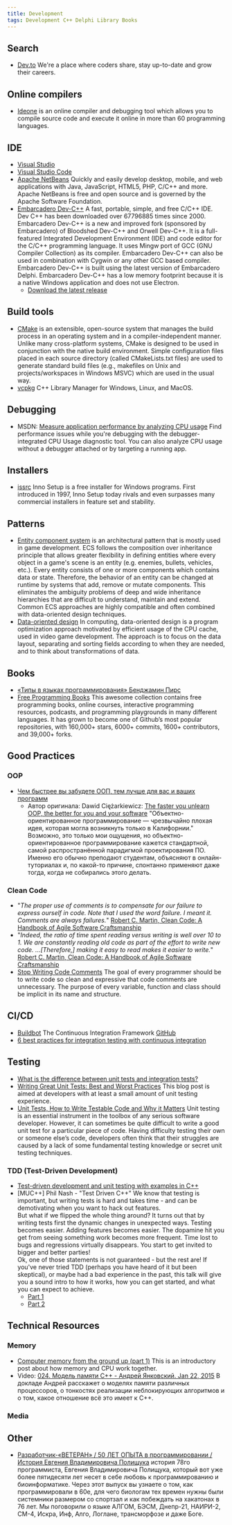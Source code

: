 ```yaml
---
title: Development
tags: Development C++ Delphi Library Books
---
```


## Search

- [Dev.to](https://dev.to/)
   We're a place where coders share, stay up-to-date and grow their careers.

## Online compilers

- [Ideone](https://ideone.com/)
   is an online compiler and debugging tool which allows you to compile source code and execute it online in more than 60 programming languages. 

## IDE

- [Visual Studio](visualstudio.md)
- [Visual Studio Code](vscode.md)
- [Apache NetBeans](https://netbeans.org/)
  Quickly and easily develop desktop, mobile, and web applications with Java, JavaScript, HTML5, PHP, C/C++ and more.
  Apache NetBeans is free and open source and is governed by the Apache Software Foundation.
- [Embarcadero Dev-C++](https://github.com/Embarcadero/Dev-Cpp)
  A fast, portable, simple, and free C/C++ IDE. Dev C++ has been downloaded over 67796885 times since 2000.
  Embarcadero Dev-C++ is a new and improved fork (sponsored by Embarcadero) of Bloodshed Dev-C++ and Orwell Dev-C++. It is a full-featured Integrated Development Environment (IDE) and code editor for the C/C++ programming language. It uses Mingw port of GCC (GNU Compiler Collection) as its compiler. Embarcadero Dev-C++ can also be used in combination with Cygwin or any other GCC based compiler. Embarcadero Dev-C++ is built using the latest version of Embarcadero Delphi. Embarcadero Dev-C++ has a low memory footprint because it is a native Windows application and does not use Electron.
  - [Download the latest release](https://github.com/Embarcadero/Dev-Cpp/releases)

## Build tools

- [CMake](https://cmake.org/)
  is an extensible, open-source system that manages the build process in an operating system and in a compiler-independent manner. Unlike many cross-platform systems, CMake is designed to be used in conjunction with the native build environment. Simple configuration files placed in each source directory (called CMakeLists.txt files) are used to generate standard build files (e.g., makefiles on Unix and projects/workspaces in Windows MSVC) which are used in the usual way.
- [vcpkg](https://github.com/Microsoft/vcpkg)
  C++ Library Manager for Windows, Linux, and MacOS.

## Debugging

- MSDN: [Measure application performance by analyzing CPU usage](https://docs.microsoft.com/en-us/visualstudio/profiling/beginners-guide-to-performance-profiling?view=vs-2019)
  Find performance issues while you're debugging with the debugger-integrated CPU Usage diagnostic tool. You can also analyze CPU usage without a debugger attached or by targeting a running app.

## Installers

- [issrc](https://github.com/jrsoftware/issrc)
   Inno Setup is a free installer for Windows programs. First introduced in 1997, Inno Setup today rivals and even surpasses many commercial installers in feature set and stability.

## Patterns

- [Entity component system](https://en.wikipedia.org/wiki/Entity_component_system)
  is an architectural pattern that is mostly used in game development. ECS follows the composition over inheritance principle that allows greater flexibility in defining entities where every object in a game's scene is an entity (e.g. enemies, bullets, vehicles, etc.). Every entity consists of one or more components which contains data or state. Therefore, the behavior of an entity can be changed at runtime by systems that add, remove or mutate components. This eliminates the ambiguity problems of deep and wide inheritance hierarchies that are difficult to understand, maintain and extend. Common ECS approaches are highly compatible and often combined with data-oriented design techniques.
- [Data-oriented design](https://en.wikipedia.org/wiki/Data-oriented_design)
  In computing, data-oriented design is a program optimization approach motivated by efficient usage of the CPU cache, used in video game development. The approach is to focus on the data layout, separating and sorting fields according to when they are needed, and to think about transformations of data.

## Books

- [«Типы в языках программирования» Бенджамин Пирс](https://newstar.rinet.ru/~goga/tapl/tapl-toc.html)
- [Free Programming Books](https://github.com/EbookFoundation/free-programming-books)
  This awesome collection contains free programming books, online courses, interactive programming resources, podcasts, and programming playgrounds in many different languages. It has grown to become one of Github’s most popular repositories, with 160,000+ stars, 6000+ commits, 1600+ contributors, and 39,000+ forks.

## Good Practices

### OOP

- [Чем быстрее вы забудете ООП, тем лучше для вас и ваших программ](https://habr.com/ru/post/451982/)
  - Автор оригинала: Dawid Ciężarkiewicz: [The faster you unlearn OOP, the better for you and your software](https://dpc.pw/the-faster-you-unlearn-oop-the-better-for-you-and-your-software)
  "Объектно-ориентированное программирование — чрезвычайно плохая идея, которая могла возникнуть только в Калифорнии."
  Возможно, это только мои ощущения, но объектно-ориентированное программирование кажется стандартной, самой распространённой парадигмой проектирования ПО. Именно его обычно преподают студентам, объясняют в онлайн-туториалах и, по какой-то причине, спонтанно применяют даже тогда, когда не собирались этого делать.

### Clean Code

- "*The proper use of comments is to compensate for our failure to express ourself in code. Note that I used the word failure. I meant it. Comments are always failures.*"
  [Robert C. Martin, Clean Code: A Handbook of Agile Software Craftsmanship](https://www.goodreads.com/quotes/4472522-the-proper-use-of-comments-is-to-compensate-for-our)
- "*Indeed, the ratio of time spent reading versus writing is well over 10 to 1. We are constantly reading old code as part of the effort to write new code. ...[Therefore,] making it easy to read makes it easier to write.*"
  [Robert C. Martin, Clean Code: A Handbook of Agile Software Craftsmanship](https://www.goodreads.com/quotes/835238-indeed-the-ratio-of-time-spent-reading-versus-writing-is)
- [Stop Writing Code Comments](https://blog.usejournal.com/stop-writing-code-comments-28fef5272752)
  The goal of every programmer should be to write code so clean and expressive that code comments are unnecessary. The purpose of every variable, function and class should be implicit in its name and structure.

## CI/CD

- [Buildbot](http://buildbot.net/)
  The Continuous Integration Framework
  [GitHub](https://github.com/buildbot/buildbot)
- [6 best practices for integration testing with continuous integration](https://techbeacon.com/devops/6-best-practices-integration-testing-continuous-integration)

## Testing

- [What is the difference between unit tests and integration tests?](https://www.typemock.com/what-is-the-difference-between-unit-tests-and-integration-tests)
- [Writing Great Unit Tests: Best and Worst Practices](http://blog.stevensanderson.com/2009/08/24/writing-great-unit-tests-best-and-worst-practises/)
  This blog post is aimed at developers with at least a small amount of unit testing experience.
- [Unit Tests, How to Write Testable Code and Why it Matters](https://www.toptal.com/qa/how-to-write-testable-code-and-why-it-matters)
  Unit testing is an essential instrument in the toolbox of any serious software developer. However, it can sometimes be quite difficult to write a good unit test for a particular piece of code. Having difficulty testing their own or someone else’s code, developers often think that their struggles are caused by a lack of some fundamental testing knowledge or secret unit testing techniques.
  
### TDD (Test-Driven Development)

- [Test-driven development and unit testing with examples in C++](http://alexott.net/en/cpp/CppTestingIntro.html)
- [MUC++] Phil Nash - "Test Driven C++"
  We know that testing is important, but writing tests is hard and takes time - and can be demotivating when you want to hack out features.  
  But what if we flipped the whole thing around? It turns out that by writing tests first the dynamic changes in unexpected ways. Testing becomes easier. Adding features becomes easier. The dopamine hit you get from seeing something work becomes more frequent. Time lost to bugs and regressions virtually disappears. You start to get invited to bigger and better parties!  
  Ok, one of those statements is not guaranteed - but the rest are! If you've never tried TDD (perhaps you have heard of it but been skeptical), or maybe had a bad experience in the past, this talk will give you a sound intro to how it works, how you can get started, and what you can expect to achieve.
  - [Part 1](https://youtu.be/MqNqi_OvnXA)
  - [Part 2](https://youtu.be/OZFhRjzaC0o)
  

## Technical Resources

### Memory

- [Computer memory from the ground up (part 1)](https://blog.carlosware.com/2021/01/04/computer-memory-from-the-ground-up-part-1/)
  This is an introductory post about how memory and CPU work together.
- Video: [024. Модель памяти C++ - Андрей Янковский. Jan 22, 2015](https://youtu.be/SIZmLPtcZiE)
  В докладе Андрей расскажет о моделях памяти различных процессоров, о тонкостях реализации неблокирующих алгоритмов и о том, какое отношение всё это имеет к С++.

### Media

## Other

- [Разработчик-«ВЕТЕРАН» / 50 ЛЕТ ОПЫТА в программировании / История Евгения Владимировича Полищука](https://youtu.be/eqsg3Blzmdg)
  история 78го программиста, Евгения Владимировича Полищука, который вот уже более пятидесяти лет несет в себе любовь к программированию и биоинформатике. Через этот выпуск вы узнаете о том, как программировали в 60е, для чего биологам тех времен нужны были системники размером со спортзал и как побеждать на хакатонах в 76 лет. Мы поговорили о языке АЛГОМ, БЭСМ, Днепр-21, НАИРИ-2, СМ-4, Искра, Инф, Алго, Логлане, трансморфозе и даже Боге.
